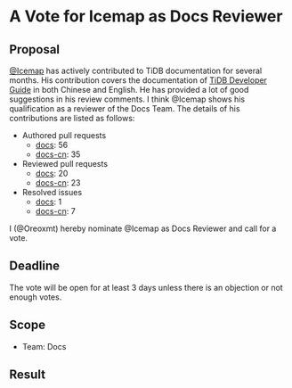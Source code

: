 # A Vote for Icemap as Docs Reviewer

## Proposal

[@Icemap](https://github.com/Icemap) has actively contributed to TiDB documentation for several months. His contribution covers the documentation of [TiDB Developer Guide](https://docs.pingcap.com/tidb/stable/dev-guide-overview) in both Chinese and English. He has provided a lot of good suggestions in his review comments. I think @Icemap shows his qualification as a reviewer of the Docs Team. The details of his contributions are listed as follows:

- Authored pull requests
    - [docs](https://github.com/pingcap/docs/pulls?q=is%3Apr+is%3Amerged+author%3AIcemap): 56
    - [docs-cn](https://github.com/pingcap/docs-cn/pulls?q=is%3Apr+is%3Amerged+author%3AIcemap): 35
- Reviewed pull requests
    - [docs](https://github.com/pingcap/docs/pulls?q=is%3Apr+reviewed-by%3AIcemap+is%3Amerged+-author%3Ati-chi-bot+): 20
    - [docs-cn](https://github.com/pingcap/docs-cn/pulls?q=is%3Apr+reviewed-by%3AIcemap+is%3Amerged+-author%3Ati-chi-bot+): 23
- Resolved issues
    - [docs](https://github.com/pingcap/docs/issues?q=is%3Aissue+is%3Aclosed+assignee%3AIcemap): 1
    - [docs-cn](https://github.com/pingcap/docs-cn/issues?q=is%3Aissue+is%3Aclosed+assignee%3AIcemap): 7

I (@Oreoxmt) hereby nominate @Icemap as Docs Reviewer and call for a vote.

## Deadline

The vote will be open for at least 3 days unless there is an objection or not enough votes.

## Scope

* Team: Docs

## Result

